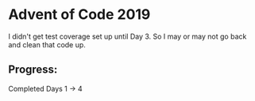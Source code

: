 # Advent of Code 2019

I didn't get test coverage set up until Day 3. So I may or may not go back and clean that code up.

## Progress:

Completed Days 1 -> 4
